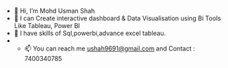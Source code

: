 - 👋 Hi, I’m Mohd Usman Shah
- 👀 I can Create interactive dashboard & Data Visualisation using Bi Tools Like Tableau, Power BI
- 🌱 I have skills of Sql,powerbi,advance excel tableau. 
- - 📫 You can reach me ushah9691@gmail.com and Contact : 7400340785
 




<!---
Usman2708/Usman2708 is a ✨ special ✨ repository because its `README.md` (this file) appears on your GitHub profile.
You can click the Preview link to take a look at your changes.
--->
